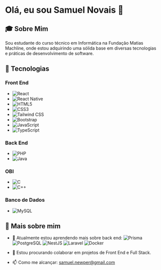 # Olá, eu sou Samuel Novais 👋

## 🎓 Sobre Mim
Sou estudante do curso técnico em Informática na Fundação Matias Machline, onde estou adquirindo uma sólida base em diversas tecnologias e práticas de desenvolvimento de software.

## 🚀 Tecnologias

### Front End
- ![React](https://img.shields.io/badge/-React-61DAFB?logo=react&logoColor=white&style=flat-square)
- ![React Native](https://img.shields.io/badge/-React%20Native-61DAFB?logo=react&logoColor=white&style=flat-square)
- ![HTML5](https://img.shields.io/badge/-HTML5-E34F26?logo=html5&logoColor=white&style=flat-square)
- ![CSS3](https://img.shields.io/badge/-CSS3-1572B6?logo=css3&logoColor=white&style=flat-square)
- ![Tailwind CSS](https://img.shields.io/badge/-Tailwind%20CSS-38B2AC?logo=tailwind-css&logoColor=white&style=flat-square)
- ![Bootstrap](https://img.shields.io/badge/-Bootstrap-7952B3?logo=bootstrap&logoColor=white&style=flat-square)
- ![JavaScript](https://img.shields.io/badge/-JavaScript-F7DF1E?logo=javascript&logoColor=black&style=flat-square)
- ![TypeScript](https://img.shields.io/badge/-TypeScript-3178C6?logo=typescript&logoColor=white&style=flat-square)

### Back End
- ![PHP](https://img.shields.io/badge/-PHP-777BB4?logo=php&logoColor=white&style=flat-square)
- ![Java](https://img.shields.io/badge/-Java-007396?logo=java&logoColor=white&style=flat-square)

### OBI
- ![C](https://img.shields.io/badge/-C-A8B9CC?logo=c&logoColor=white&style=flat-square)
- ![C++](https://img.shields.io/badge/-C++-00599C?logo=c%2B%2B&logoColor=white&style=flat-square)
  

### Banco de Dados
- ![MySQL](https://img.shields.io/badge/-MySQL-4479A1?logo=mysql&logoColor=white&style=flat-square)

## 🌟 Mais sobre mim
- 🌱 Atualmente estou aprendendo mais sobre back end: ![Prisma](https://img.shields.io/badge/-Prisma-2D3748?logo=prisma&logoColor=white&style=flat-square) ![PostgreSQL](https://img.shields.io/badge/-PostgreSQL-4169E1?logo=postgresql&logoColor=white&style=flat-square) ![NestJS](https://img.shields.io/badge/-NestJS-E0234E?logo=nestjs&logoColor=white&style=flat-square) ![Laravel](https://img.shields.io/badge/-Laravel-FF2D20?logo=laravel&logoColor=white&style=flat-square) ![Docker](https://img.shields.io/badge/-Docker-2496ED?logo=docker&logoColor=white&style=flat-square)


- 👯 Estou procurando colaborar em projetos de Front End e Full Stack.
- 📫 Como me alcançar: samuel.newper@gmail.com

